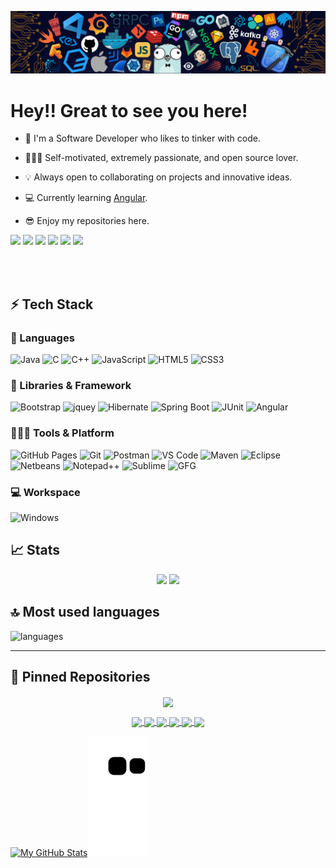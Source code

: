 

[![](./src/header_.png)](#)

# Hey!! Great to see you here! 

* 📖 I'm a Software Developer who likes to tinker with code.

* 🧑🏻‍💻 Self-motivated, extremely passionate, and open source lover.

* 💡 Always open to collaborating on projects and innovative ideas. 

* 💻 Currently learning [Angular](https://angular.io/).
* 😎 Enjoy my repositories here.

<p>
    <img src="https://views.whatilearened.today/views/github/ashutosh-here/views.svg"/>
    <a href="https://github.com/ashutosh-here?tab=followers"><img src="https://img.shields.io/github/followers/ashutosh-here?color=%234CC61E&label=GitHub%20Followers%20%3A"/></a>
    <a href="https://github.com/ashutosh-here?tab=repositories"><img src="https://badges.frapsoft.com/os/v2/open-source.svg?v=103"/></a>
    <a href="https://github.com/Naereen/badges"><img src="https://img.shields.io/badge/badges-awesome-green.svg"/></a>
    <a href="mailto:ashutoshtripathi6937@gmail.com?subject=[GitHub]%20🔥%20Ask%20me%20anything&body=Hello%20Bayrem%2C%0A%0AI am%20sending%20you%20this%20mail%20after%20seeing%20your%20GitHub profile%20to..."><img src="https://img.shields.io/badge/Ask%20me-anything-1abc9c.svg"/></a>
    <a href="https://www.microsoft.com/en-in/"><img src="https://img.shields.io/badge/Windows-0078D6?logo=windows"/></a>
   
  </p>
</p>
<br/><br/>


## ⚡ Tech Stack

### 🚀 Languages

![Java](https://img.shields.io/badge/Java-ED8B00?style=for-the-badge&logo=java&logoColor=white)
![C](https://img.shields.io/badge/C-00599C?style=for-the-badge&logo=c&logoColor=white)
![C++](https://img.shields.io/badge/C%2B%2B-00599C?style=for-the-badge&logo=c%2B%2B&logoColor=white)
![JavaScript](https://img.shields.io/badge/JavaScript-323330?style=for-the-badge&logo=javascript&logoColor=F7DF1E)
![HTML5](https://img.shields.io/badge/HTML5-E34F26?style=for-the-badge&logo=html5&logoColor=white)
![CSS3](https://img.shields.io/badge/CSS3-1572B6?style=for-the-badge&logo=css3&logoColor=white)

### 🧩 Libraries & Framework


![Bootstrap](https://img.shields.io/badge/Bootstrap-563D7C?style=for-the-badge&logo=bootstrap&logoColor=white)
![jquey](https://img.shields.io/badge/jQuery-0769AD?style=for-the-badge&logo=jquery&logoColor=white)
![Hibernate](https://img.shields.io/badge/Hibernate-59666C?style=for-the-badge&logo=Hibernate&logoColor=white)
 ![Spring Boot](https://img.shields.io/badge/Spring_Boot-F2F4F9?style=for-the-badge&logo=spring-boot)
 ![JUnit](https://img.shields.io/badge/Junit5-25A162?style=for-the-badge&logo=junit5&logoColor=white)
 ![Angular](https://img.shields.io/badge/Angular-DD0031?style=for-the-badge&logo=angular&logoColor=white)
 
 
### 🧑🏻‍💻 Tools & Platform

![GitHub Pages](https://img.shields.io/badge/GitHub_Pages-100000?style=for-the-badge&logo=github&logoColor=white)
![Git](https://img.shields.io/badge/Git-F05032?style=for-the-badge&logo=git&logoColor=white)
![Postman](https://img.shields.io/badge/Postman-FF6C37?style=for-the-badge&logo=Postman&logoColor=white)
![VS Code](https://img.shields.io/badge/Visual_Studio_Code-0078D4?style=for-the-badge&logo=visual%20studio%20code&logoColor=white)
![Maven](https://img.shields.io/badge/apache_maven-C71A36?style=for-the-badge&logo=apachemaven&logoColor=white)
![Eclipse](https://img.shields.io/badge/Eclipse-2C2255?style=for-the-badge&logo=eclipse&logoColor=white)
![Netbeans](https://img.shields.io/badge/apache%20netbeans-1B6AC6?style=for-the-badge&logo=apache%20netbeans%20IDE&logoColor=white)
![Notepad++](https://img.shields.io/badge/Notepad++-90E59A.svg?style=for-the-badge&logo=notepad%2B%2B&logoColor=black)
![Sublime](https://img.shields.io/badge/sublime_text-%23575757.svg?&style=for-the-badge&logo=sublime-text&logoColor=important)
![GFG](https://img.shields.io/badge/GeeksforGeeks-298D46?style=for-the-badge&logo=geeksforgeeks&logoColor=white)

### 💻 Workspace

![Windows](https://img.shields.io/badge/Windows-0078D6?style=for-the-badge&logo=windows&logoColor=white)


## 📈 Stats

<p align="center">
  <img width="48%" src="https://github-readme-stats.vercel.app/api?username=ashutosh-here&show_icons=true&hide_border=true&theme=radical" />
  <img width="48%" src="https://github-readme-streak-stats.herokuapp.com/?user=ashutosh-here&hide_border=true&theme=radical" />
</p>



## 🔝 Most used languages

  <img alt="languages" src="https://github-readme-stats.vercel.app/api/top-langs/?username=ashutosh-here&layout=compact&hide_border=true&theme=radical" />

---

## 📕 Pinned Repositories

<p align="center">
<a href="https://ashutosh-here.github.io" target="_blank">  
  <img align="center" src="https://github-readme-stats.vercel.app/api/pin/?username=ashutosh-here&repo=ashutosh-here.github.io&hide_border=true&theme=radical" />
</a>

<p align="center">
<a href="https://github.com/ashutosh-here/ECommerce">
  <img align="center" src="https://github-readme-stats.vercel.app/api/pin/?username=ashutosh-here&repo=ECommerce&hide_border=true&theme=radical" />
</a>

<a href="https://github.com/ashutosh-here/InHandMedi">
  <img align="center" src="https://github-readme-stats.vercel.app/api/pin/?username=ashutosh-here&repo=InHandMedi&hide_border=true&theme=radical" />
</a>

<a href="https://github.com/ashutosh-here/Terminal-Portfolio">
  <img align="center" src="https://github-readme-stats.vercel.app/api/pin/?username=ashutosh-here&repo=Terminal-Portfolio&hide_border=true&theme=radical" />
</a>


<a href="https://github.com/ashutosh-here/Group-Chatting-app">
  <img align="center" src="https://github-readme-stats.vercel.app/api/pin/?username=ashutosh-here&repo=Group-Chatting-app&hide_border=true&theme=radical" />
</a>

<a href="https://github.com/ashutosh-here/Book-Review-webapp">
  <img align="center" src="https://github-readme-stats.vercel.app/api/pin/?username=ashutosh-here&repo=Book-Review-webapp&hide_border=true&theme=radical" />
</a>

<a href="https://github.com/ashutosh-here/Library-management-system">
  <img align="center" src="https://github-readme-stats.vercel.app/api/pin/?username=ashutosh-here&repo=Library-management-system&hide_border=true&theme=radical" />
</a>



</p>



<p align="center">
   
   <a href="https://github.com/ashutosh-here#gh-light-mode-only"><img src="https://raw.githubusercontent.com/ashutosh-here/ashutosh-here/output/github-contribution-grid-snake-default.svg#gh-light-mode-only" alt="My GitHub Stats"/></a><a href="https://github.com/ashutosh-here#gh-dark-mode-only"><img src="https://github.com/ashutosh-here/ashutosh-here/blob/output/github-contribution-grid-snake.svg#gh-dark-mode-only" alt="My GitHub Stats"/></a>
</p>

